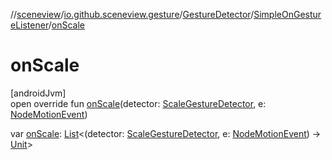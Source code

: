 //[sceneview](../../../../index.md)/[io.github.sceneview.gesture](../../index.md)/[GestureDetector](../index.md)/[SimpleOnGestureListener](index.md)/[onScale](on-scale.md)

# onScale

[androidJvm]\
open override fun [onScale](on-scale.md)(detector: [ScaleGestureDetector](../../-scale-gesture-detector/index.md), e: [NodeMotionEvent](../../-node-motion-event/index.md))

var [onScale](on-scale.md): [List](https://kotlinlang.org/api/latest/jvm/stdlib/kotlin.collections/-list/index.html)&lt;(detector: [ScaleGestureDetector](../../-scale-gesture-detector/index.md), e: [NodeMotionEvent](../../-node-motion-event/index.md)) -&gt; [Unit](https://kotlinlang.org/api/latest/jvm/stdlib/kotlin/-unit/index.html)&gt;
